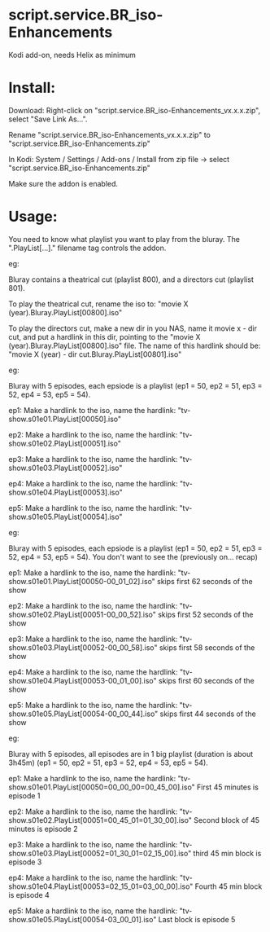 script.service.BR_iso-Enhancements
==================================

Kodi add-on, needs Helix as minimum

Install:
========
Download: Right-click on "script.service.BR_iso-Enhancements_vx.x.x.zip", select "Save Link As...".

Rename "script.service.BR_iso-Enhancements_vx.x.x.zip" to "script.service.BR_iso-Enhancements.zip"

In Kodi: System / Settings / Add-ons / Install from zip file  -> select "script.service.BR_iso-Enhancements.zip"

Make sure the addon is enabled.


Usage:
=======
You need to know what playlist you want to play from the bluray. The ".PlayList[...]." filename tag controls the addon.


eg:

Bluray contains a theatrical cut (playlist 800), and a directors cut (playlist 801).

To play the theatrical cut, rename the iso to: "movie X (year).Bluray.PlayList[00800].iso"

To play the directors cut, make a new dir in you NAS, name it movie x - dir cut, and put a hardlink
in this dir, pointing to the "movie X (year).Bluray.PlayList[00800].iso" file. The name of this hardlink should be:
"movie X (year) - dir cut.Bluray.PlayList[00801].iso"


eg:

Bluray with 5 episodes, each epsiode is a playlist (ep1 = 50, ep2 = 51, ep3 = 52, ep4 = 53, ep5 = 54).

ep1: Make a hardlink to the iso, name the hardlink: "tv-show.s01e01.PlayList[00050].iso"

ep2: Make a hardlink to the iso, name the hardlink: "tv-show.s01e02.PlayList[00051].iso"

ep3: Make a hardlink to the iso, name the hardlink: "tv-show.s01e03.PlayList[00052].iso"

ep4: Make a hardlink to the iso, name the hardlink: "tv-show.s01e04.PlayList[00053].iso"

ep5: Make a hardlink to the iso, name the hardlink: "tv-show.s01e05.PlayList[00054].iso"


eg:

Bluray with 5 episodes, each epsiode is a playlist (ep1 = 50, ep2 = 51, ep3 = 52, ep4 = 53, ep5 = 54). You don't want to see the (previously on... recap)

ep1: Make a hardlink to the iso, name the hardlink: "tv-show.s01e01.PlayList[00050-00_01_02].iso" skips first 62 seconds of the show

ep2: Make a hardlink to the iso, name the hardlink: "tv-show.s01e02.PlayList[00051-00_00_52].iso" skips first 52 seconds of the show

ep3: Make a hardlink to the iso, name the hardlink: "tv-show.s01e03.PlayList[00052-00_00_58].iso" skips first 58 seconds of the show

ep4: Make a hardlink to the iso, name the hardlink: "tv-show.s01e04.PlayList[00053-00_01_00].iso" skips first 60 seconds of the show

ep5: Make a hardlink to the iso, name the hardlink: "tv-show.s01e05.PlayList[00054-00_00_44].iso" skips first 44 seconds of the show


eg:

Bluray with 5 episodes, all episodes are in 1 big playlist (duration is about 3h45m) (ep1 = 50, ep2 = 51, ep3 = 52, ep4 = 53, ep5 = 54).

ep1: Make a hardlink to the iso, name the hardlink: "tv-show.s01e01.PlayList[00050=00_00_00=00_45_00].iso" First 45 minutes is episode 1

ep2: Make a hardlink to the iso, name the hardlink: "tv-show.s01e02.PlayList[00051=00_45_01=01_30_00].iso" Second block of 45 minutes is episode 2

ep3: Make a hardlink to the iso, name the hardlink: "tv-show.s01e03.PlayList[00052=01_30_01=02_15_00].iso" third 45 min block is episode 3

ep4: Make a hardlink to the iso, name the hardlink: "tv-show.s01e04.PlayList[00053=02_15_01=03_00_00].iso" Fourth 45 min block is episode 4 

ep5: Make a hardlink to the iso, name the hardlink: "tv-show.s01e05.PlayList[00054-03_00_01].iso" Last block is episode 5
